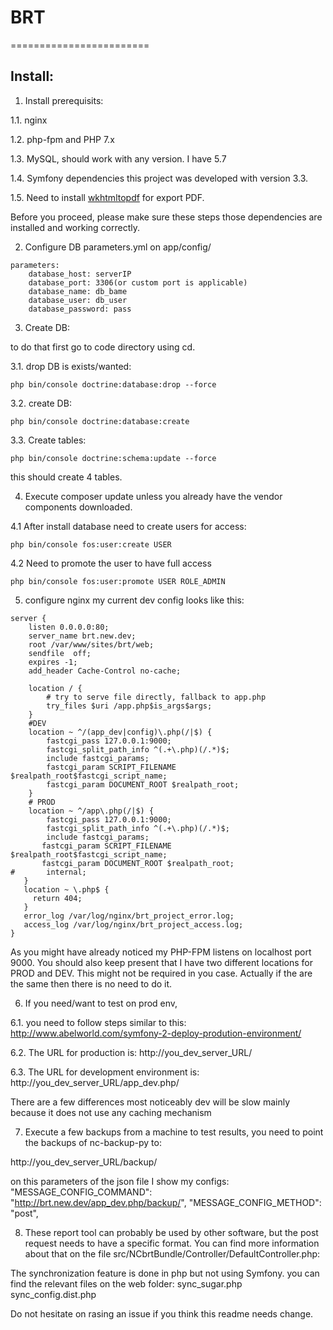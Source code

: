 # BRT
========================
## Install:
1. Install prerequisits:

1.1. nginx

1.2. php-fpm and PHP 7.x 

1.3. MySQL, should work with any version. I have 5.7 

1.4. Symfony dependencies this project was developed with version 3.3. 

1.5. Need to install [wkhtmltopdf](http://wkhtmltopdf.org/) for export PDF.

Before you proceed, please make sure these steps those dependencies are 
installed and working correctly.

2. Configure DB parameters.yml on app/config/

```
parameters:
    database_host: serverIP
    database_port: 3306(or custom port is applicable)
    database_name: db_bame
    database_user: db_user
    database_password: pass
```

3. Create DB:

to do that first go to code directory using cd.

3.1. drop DB is exists/wanted:
```
php bin/console doctrine:database:drop --force
```
3.2. create DB:
```
php bin/console doctrine:database:create
```

3.3. Create tables:
```
php bin/console doctrine:schema:update --force
```
this should create 4 tables.

4. Execute composer update unless you already have the vendor components downloaded.

4.1 After install database need to create users for access:
```
php bin/console fos:user:create USER
```
4.2 Need to promote the user to have full access
```
php bin/console fos:user:promote USER ROLE_ADMIN
```

5. configure nginx my current dev config looks like this:
```
server {
    listen 0.0.0.0:80;
    server_name brt.new.dev;
    root /var/www/sites/brt/web;
    sendfile  off;
    expires -1;
    add_header Cache-Control no-cache;

    location / {
        # try to serve file directly, fallback to app.php
        try_files $uri /app.php$is_args$args;
    }
    #DEV
    location ~ ^/(app_dev|config)\.php(/|$) {
        fastcgi_pass 127.0.0.1:9000;
        fastcgi_split_path_info ^(.+\.php)(/.*)$;
        include fastcgi_params;
        fastcgi_param SCRIPT_FILENAME $realpath_root$fastcgi_script_name;
        fastcgi_param DOCUMENT_ROOT $realpath_root;
    }
    # PROD
    location ~ ^/app\.php(/|$) {
        fastcgi_pass 127.0.0.1:9000;
        fastcgi_split_path_info ^(.+\.php)(/.*)$;
        include fastcgi_params;
       fastcgi_param SCRIPT_FILENAME $realpath_root$fastcgi_script_name;
       fastcgi_param DOCUMENT_ROOT $realpath_root;
#       internal;
   }
   location ~ \.php$ {
     return 404;
   }
   error_log /var/log/nginx/brt_project_error.log;
   access_log /var/log/nginx/brt_project_access.log;
}
```

As you might have already noticed my PHP-FPM listens on localhost port 9000.
You should also keep present that I have two different locations for PROD and 
DEV. This might not be required in you case. Actually if the are the same then 
there is no need to do it.

6. If you need/want to test on prod env, 

6.1. you need to follow steps similar to this:
http://www.abelworld.com/symfony-2-deploy-prodution-environment/

6.2. The URL for production is:
http://you_dev_server_URL/

6.3. The URL for development environment is:
http://you_dev_server_URL/app_dev.php/

There are a few differences most noticeably dev will be slow mainly because it 
does not use any caching mechanism 

7. Execute a few backups from a machine to test results, 
you need to point the backups of nc-backup-py to:

http://you_dev_server_URL/backup/

on this parameters of the json file I show my configs: 
    "MESSAGE_CONFIG_COMMAND": "http://brt.new.dev/app_dev.php/backup/",
    "MESSAGE_CONFIG_METHOD": "post",

8. These report tool can probably be used by other software, but the post request 
needs to have a specific format. You can find more information about that on 
the file src/NCbrtBundle/Controller/DefaultController.php:

The synchronization feature is done in php but not using Symfony. you can find 
the relevant files on the web folder:
sync_sugar.php
sync_config.dist.php

Do not hesitate on rasing an issue if you think this readme needs change.
